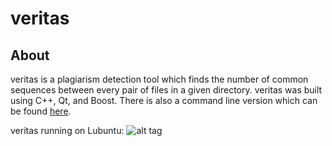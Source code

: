 veritas
=======
About
-----
veritas is a plagiarism detection tool which finds the number of common sequences between every pair of files in a given directory. veritas was built using C++, Qt, and Boost. There is also a command line version which can be found [here](https://github.com/aelk/veritas-cli).

veritas running on Lubuntu:
![alt tag](https://i.imgur.com/7iarxZM.png)
